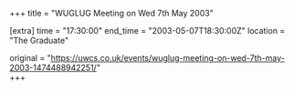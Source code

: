 +++
title = "WUGLUG Meeting on Wed 7th May 2003"

[extra]
time = "17:30:00"
end_time = "2003-05-07T18:30:00Z"
location = "The Graduate"

original = "https://uwcs.co.uk/events/wuglug-meeting-on-wed-7th-may-2003-1474488942251/"    
+++



